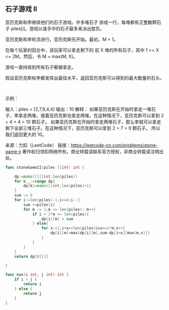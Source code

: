 ## 石子游戏 II
亚历克斯和李继续他们的石子游戏。许多堆石子 排成一行，每堆都有正整数颗石子 piles[i]。游戏以谁手中的石子最多来决出胜负。

亚历克斯和李轮流进行，亚历克斯先开始。最初，M = 1。

在每个玩家的回合中，该玩家可以拿走剩下的 前 X 堆的所有石子，其中 1 <= X <= 2M。然后，令 M = max(M, X)。

游戏一直持续到所有石子都被拿走。

假设亚历克斯和李都发挥出最佳水平，返回亚历克斯可以得到的最大数量的石头。

 

示例：

输入：piles = [2,7,9,4,4]
输出：10
解释：
如果亚历克斯在开始时拿走一堆石子，李拿走两堆，接着亚历克斯也拿走两堆。在这种情况下，亚历克斯可以拿到 2 + 4 + 4 = 10 颗石子。 
如果亚历克斯在开始时拿走两堆石子，那么李就可以拿走剩下全部三堆石子。在这种情况下，亚历克斯可以拿到 2 + 7 = 9 颗石子。
所以我们返回更大的 10。 

来源：力扣（LeetCode）
链接：https://leetcode-cn.com/problems/stone-game-ii
著作权归领扣网络所有。商业转载请联系官方授权，非商业转载请注明出处。

```go
func stoneGameII(piles []int) int {

    dp:=make([][]int,len(piles))
	for k,_:=range dp{
		dp[k]=make([]int,len(piles)+1)
	}
    sum := 0
    for i:=len(piles)-1;i>=0;i--{
        sum +=piles[i]
        for m := 1;m <= len(piles); m++{
            if i + 2*m >= len(piles){
                dp[i][m] = sum
            } else{
                for x:=1;i+x<=len(piles)&&x<=2*m;x++{
					dp[i][m]=max(dp[i][m],sum-dp[i+x][max(m,x)])
				}
            }
        }
    }
    return dp[0][1]

}

func max(i int, j int) int {
	if i > j {
		return i
	} else {
		return j
	}
}
```
